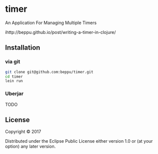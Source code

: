 # timer

An Application For Managing Multiple Timers

ihttp://beppu.github.io/post/writing-a-timer-in-clojure/

## Installation

### via git

```sh
git clone git@github.com:beppu/timer.git
cd timer
lein run
```

### Uberjar

TODO

## License

Copyright © 2017

Distributed under the Eclipse Public License either version 1.0 or (at
your option) any later version.
